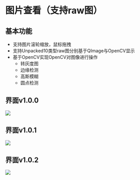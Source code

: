 # 图片查看（支持raw图）

## 基本功能
- 支持图片滚轮缩放，鼠标拖拽
- 支持Unpacked10类型raw图分别基于QImage与OpenCV显示
- 基于OpenCV实现OpenCV对图像进行操作
  - 转灰度图
  - 边缘检测
  - 高斯模糊
  - 圆点检测

## 界面v1.0.0
![](https://img2024.cnblogs.com/blog/2734270/202502/2734270-20250224104147220-470295297.png)

## 界面v1.0.1
![](https://img2024.cnblogs.com/blog/2734270/202502/2734270-20250226142853579-790030140.png)

## 界面v1.0.2
![](https://img2024.cnblogs.com/blog/2734270/202502/2734270-20250226143002970-1396435423.png)

